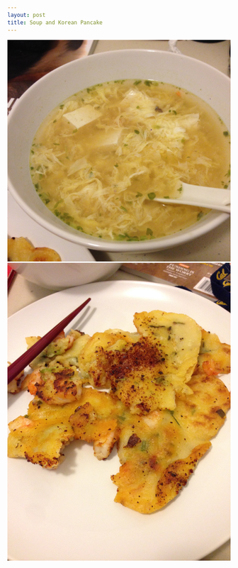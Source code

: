 ```yaml
---
layout: post
title: Soup and Korean Pancake
---
```


<img class="food-photo" src="/themenu/images/food/2014-9-30.jpg">
<img class="food-photo" src="/themenu/images/food/2014-9-30(2).jpg">